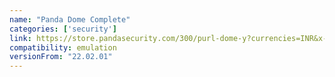 ```yaml
---
name: "Panda Dome Complete"
categories: ['security']
link: https://store.pandasecurity.com/300/purl-dome-y?currencies=INR&x-track=190666&cart=iA01YPDC0S01&language=en&quantity=1&enablecoupon=false&coupon=35OFFMULTIP&x-coupon=35OFFMULTIP&x-market=india&interstitial=NO&tracking=onemonth&affiliate=44134&_ga=2.46346855.1193175216.1683020124-1810859885.1680865580&_gl=1*90uker*_ga*MTgxMDg1OTg4NS4xNjgwODY1NTgw*_ga_P4QYHQWT8T*MTY4MzAyMDEyMy4yLjEuMTY4MzAyMTAxNi42MC4wLjA
compatibility: emulation
versionFrom: "22.02.01"
---
```



